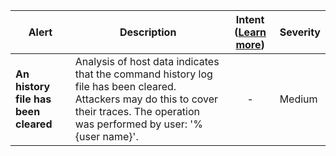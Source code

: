 |Alert|Description|Intent ([Learn more](#intentions))|Severity|
|----|----|:----:|--|
|**An history file has been cleared**|Analysis of host data indicates that the command history log file has been cleared. Attackers may do this to cover their traces. The operation was performed by user: '%{user name}'.|-|Medium|
